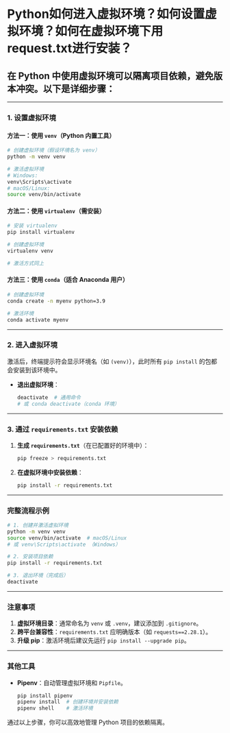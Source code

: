 # Python如何进入虚拟环境？如何设置虚拟环境？如何在虚拟环境下用request.txt进行安装？

## 在 Python 中使用虚拟环境可以隔离项目依赖，避免版本冲突。以下是详细步骤：

---

### **1. 设置虚拟环境**
#### **方法一：使用 `venv`（Python 内置工具）**
```bash
# 创建虚拟环境（假设环境名为 venv）
python -m venv venv

# 激活虚拟环境
# Windows:
venv\Scripts\activate
# macOS/Linux:
source venv/bin/activate
```

#### **方法二：使用 `virtualenv`（需安装）**
```bash
# 安装 virtualenv
pip install virtualenv

# 创建虚拟环境
virtualenv venv

# 激活方式同上
```

#### **方法三：使用 `conda`（适合 Anaconda 用户）**
```bash
# 创建虚拟环境
conda create -n myenv python=3.9

# 激活环境
conda activate myenv
```

---

### **2. 进入虚拟环境**
激活后，终端提示符会显示环境名（如 `(venv)`），此时所有 `pip install` 的包都会安装到该环境中。

- **退出虚拟环境**：
  ```bash
  deactivate  # 通用命令
  # 或 conda deactivate（conda 环境）
  ```

---

### **3. 通过 `requirements.txt` 安装依赖**
1. **生成 `requirements.txt`**（在已配置好的环境中）：
   ```bash
   pip freeze > requirements.txt
   ```

2. **在虚拟环境中安装依赖**：
   ```bash
   pip install -r requirements.txt
   ```

---

### **完整流程示例**
```bash
# 1. 创建并激活虚拟环境
python -m venv venv
source venv/bin/activate  # macOS/Linux
# 或 venv\Scripts\activate （Windows）

# 2. 安装项目依赖
pip install -r requirements.txt

# 3. 退出环境（完成后）
deactivate
```

---

### **注意事项**
1. **虚拟环境目录**：通常命名为 `venv` 或 `.venv`，建议添加到 `.gitignore`。
2. **跨平台兼容性**：`requirements.txt` 应明确版本（如 `requests==2.28.1`）。
3. **升级 pip**：激活环境后建议先运行 `pip install --upgrade pip`。

---

### **其他工具**
- **Pipenv**：自动管理虚拟环境和 `Pipfile`。
  ```bash
  pip install pipenv
  pipenv install  # 创建环境并安装依赖
  pipenv shell    # 激活环境
  ```

通过以上步骤，你可以高效地管理 Python 项目的依赖隔离。
